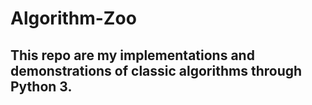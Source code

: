 # Algorithm-Zoo
This repo are my implementations and demonstrations of classic algorithms through Python 3.
---

